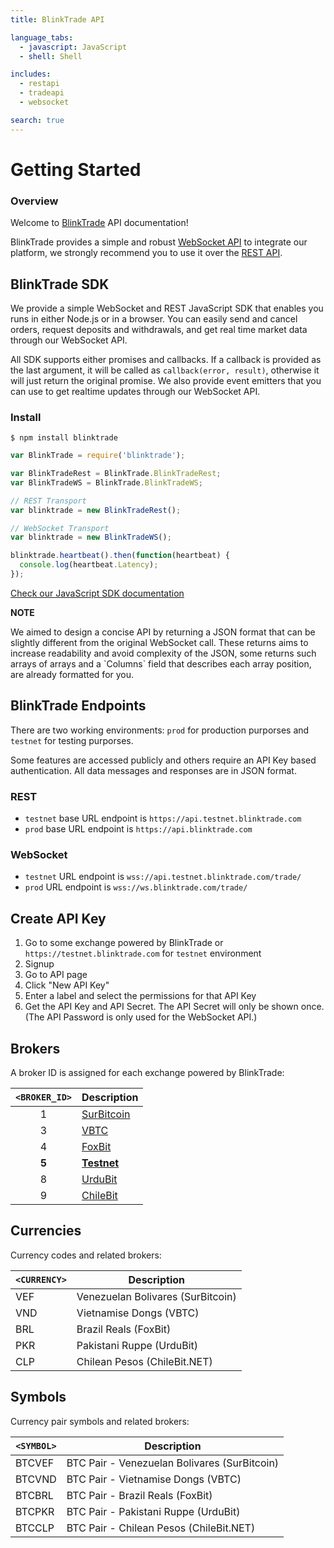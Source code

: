 ```yaml
---
title: BlinkTrade API

language_tabs:
  - javascript: JavaScript
  - shell: Shell

includes:
  - restapi
  - tradeapi
  - websocket

search: true
---
```


# Getting Started

### Overview

Welcome to [BlinkTrade](https://blinktrade.com) API documentation!

BlinkTrade provides a simple and robust [WebSocket API](#websocket-api) to integrate our platform, we strongly recommend you to use it over the [REST API](#public-rest-api).

## BlinkTrade SDK

We provide a simple WebSocket and REST JavaScript SDK that enables you runs in either Node.js or in a browser. You can easily send and cancel orders, request deposits and withdrawals, and get real time market data through our WebSocket API.

All SDK supports either promises and callbacks. If a callback is provided as the last argument, it will be called as `callback(error, result)`, otherwise it will just return the original promise. We also provide event emitters that you can use to get realtime updates through our WebSocket API.

### Install

`$ npm install blinktrade`

```javascript
var BlinkTrade = require('blinktrade');

var BlinkTradeRest = BlinkTrade.BlinkTradeRest;
var BlinkTradeWS = BlinkTrade.BlinkTradeWS;

// REST Transport
var blinktrade = new BlinkTradeRest();

// WebSocket Transport
var blinktrade = new BlinkTradeWS();

blinktrade.heartbeat().then(function(heartbeat) {
  console.log(heartbeat.Latency);
});

```

[Check our JavaScript SDK documentation](https://github.com/blinktrade/BlinkTradeJS)

<aside class="notice">
  <b>NOTE</b>
  <p>
    We aimed to design a concise API by returning a JSON format that can be slightly different from the original WebSocket call. These returns aims to increase readability and avoid complexity of the JSON, some returns such arrays of arrays and a `Columns` field that describes each array position, are already formatted for you.
  </p>
</aside>

## BlinkTrade Endpoints

There are two working environments: `prod` for production purporses and `testnet` for testing purporses.

Some features are accessed publicly and others require an API Key based authentication. All data messages and responses are in JSON format.

### REST

* `testnet` base URL endpoint is `https://api.testnet.blinktrade.com`
* `prod` base URL endpoint is `https://api.blinktrade.com`

### WebSocket

* `testnet` URL endpoint is `wss://api.testnet.blinktrade.com/trade/`
* `prod` URL endpoint is `wss://ws.blinktrade.com/trade/`

## Create API Key

1. Go to some exchange powered by BlinkTrade or `https://testnet.blinktrade.com` for `testnet` environment
2. Signup
3. Go to API page
4. Click "New API Key"
4. Enter a label and select the permissions for that API Key
5. Get the API Key and API Secret. The API Secret will only be shown once. (The API Password is only used for the WebSocket API.)

## Brokers

A broker ID is assigned for each exchange powered by BlinkTrade:

| `<BROKER_ID>` |  Description
|:-------------:|-----------------------------------------------
|       1       | [SurBitcoin](https://surbitcoin.com)
|       3       | [VBTC](https://vbtc.vn)
|       4       | [FoxBit](https://foxbit.com.br)
|     **5**     | [**Testnet**](https://testnet.blinktrade.com/)
|       8       | [UrduBit](https://urdubit.com/)
|       9       | [ChileBit](https://chilebit.net)


## Currencies

Currency codes and related brokers:

`<CURRENCY>` | Description
-------------|------------
VEF          | Venezuelan Bolivares (SurBitcoin)
VND          | Vietnamise Dongs (VBTC)
BRL          | Brazil Reals (FoxBit)
PKR          | Pakistani Ruppe (UrduBit)
CLP          | Chilean Pesos (ChileBit.NET)

## Symbols

Currency pair symbols and related brokers:

`<SYMBOL>` | Description
-----------|------------
BTCVEF     | BTC Pair - Venezuelan Bolivares (SurBitcoin)
BTCVND     | BTC Pair - Vietnamise Dongs (VBTC)
BTCBRL     | BTC Pair - Brazil Reals (FoxBit)
BTCPKR     | BTC Pair - Pakistani Ruppe (UrduBit)
BTCCLP     | BTC Pair - Chilean Pesos (ChileBit.NET)
